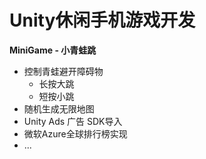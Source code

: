 # Unity休闲手机游戏开发
**MiniGame - 小青蛙跳**



- 控制青蛙避开障碍物
  - 长按大跳
  - 短按小跳
- 随机生成无限地图
- Unity Ads 广告 SDK导入
- 微软Azure全球排行榜实现
- ...
  

